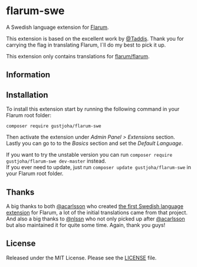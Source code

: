 # flarum-swe
A Swedish language extension for [Flarum](http://flarum.org/).

This extension is based on the excellent work by [@Taddis](https://github.com/taddis). Thank you for carrying the flag in translating Flarum, I´ll do my best to pick it up.

This extension only contains translations for [flarum/flarum](https://github.com/flarum/flarum).

## Information

## Installation
To install this extension start by running the following command in your Flarum root folder:
```
composer require gustjoha/flarum-swe

```
Then activate the extension under _Admin Panel > Extensions_ section.<br>
Lastly you can go to to the _Basics_ section and set the _Default Language_.

If you want to try the unstable version you can run `composer require gustjoha/flarum-swe dev-master` instead.<br>
If you ever need to update, just run `composer update gustjoha/flarum-swe` in your Flarum root folder.

## Thanks
A big thanks to both [@acarlsson](https://github.com/acarlsson) who created [the first Swedish language extension](https://github.com/acarlsson/flarum-ext-swedish) for Flarum, a lot of the initial translations came from that project. And also a big thanks to [@nlssn](https://github.com/nlssn) who not only picked up after [@acarlsson](https://github.com/acarlsson) but also maintained it for quite some time. Again, thank you guys!

## License
Released under the MIT License. Please see the [LICENSE](https://github.com/gustjoha/flarum-swe/blob/main/LICENSE) file.

